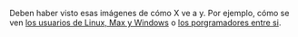 <html><body><p>Deben haber visto esas imágenes de cómo X ve a y. Por ejemplo, cómo se ven <a href="http://www.tecnologiadiaria.com/imagenes/2009/05/linux-mac-pc.png" target="_blank">los usuarios de Linux, Max y Windows</a> o <a href="http://i.imgur.com/8vpkU.jpg" target="_blank">los porgramadores entre si</a>.</p></body></html>